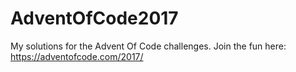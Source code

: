 # AdventOfCode2017
My solutions for the Advent Of Code challenges.
Join the fun here: https://adventofcode.com/2017/
